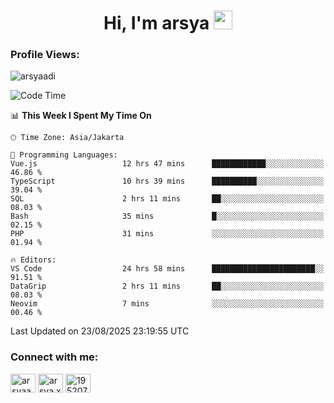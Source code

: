 <h1 align="center">Hi, I'm arsya 
  <img src="https://media.giphy.com/media/hvRJCLFzcasrR4ia7z/giphy.gif" width="30px"/>
</h1>

<p align="left"> <h3>Profile Views:</h3> <img src="https://komarev.com/ghpvc/?username=arsyaadi&label=Profile%20views&color=0e75b6&style=flat" alt="arsyaadi" /> </p>

<!--START_SECTION:waka-->
![Code Time](http://img.shields.io/badge/Code%20Time-4%2C376%20hrs%2053%20mins-blue)

📊 **This Week I Spent My Time On** 

```text
🕑︎ Time Zone: Asia/Jakarta

💬 Programming Languages: 
Vue.js                   12 hrs 47 mins      ████████████░░░░░░░░░░░░░   46.86 % 
TypeScript               10 hrs 39 mins      ██████████░░░░░░░░░░░░░░░   39.04 % 
SQL                      2 hrs 11 mins       ██░░░░░░░░░░░░░░░░░░░░░░░   08.03 % 
Bash                     35 mins             █░░░░░░░░░░░░░░░░░░░░░░░░   02.15 % 
PHP                      31 mins             ░░░░░░░░░░░░░░░░░░░░░░░░░   01.94 % 

🔥 Editors: 
VS Code                  24 hrs 58 mins      ███████████████████████░░   91.51 % 
DataGrip                 2 hrs 11 mins       ██░░░░░░░░░░░░░░░░░░░░░░░   08.03 % 
Neovim                   7 mins              ░░░░░░░░░░░░░░░░░░░░░░░░░   00.46 % 
```


 Last Updated on 23/08/2025 23:19:55 UTC
<!--END_SECTION:waka-->

<!-- - 📫 How to reach me **itsme@arsyaadi.software** -->


<h3 align="left">Connect with me:</h3>
<p align="left">
<a href="https://linkedin.com/in/arsyaadi" target="blank"><img align="center" src="https://raw.githubusercontent.com/rahuldkjain/github-profile-readme-generator/master/src/images/icons/Social/linked-in-alt.svg" alt="arsyaadi" height="30" width="40" /></a>
<a href="https://fb.com/arsya.xkz" target="blank"><img align="center" src="https://raw.githubusercontent.com/rahuldkjain/github-profile-readme-generator/master/src/images/icons/Social/facebook.svg" alt="arsya.xkz" height="30" width="40" /></a>
<a href="https://stackoverflow.com/users/19520749" target="blank"><img align="center" src="https://raw.githubusercontent.com/rahuldkjain/github-profile-readme-generator/master/src/images/icons/Social/stack-overflow.svg" alt="19520749" height="30" width="40" /></a>
</p>
